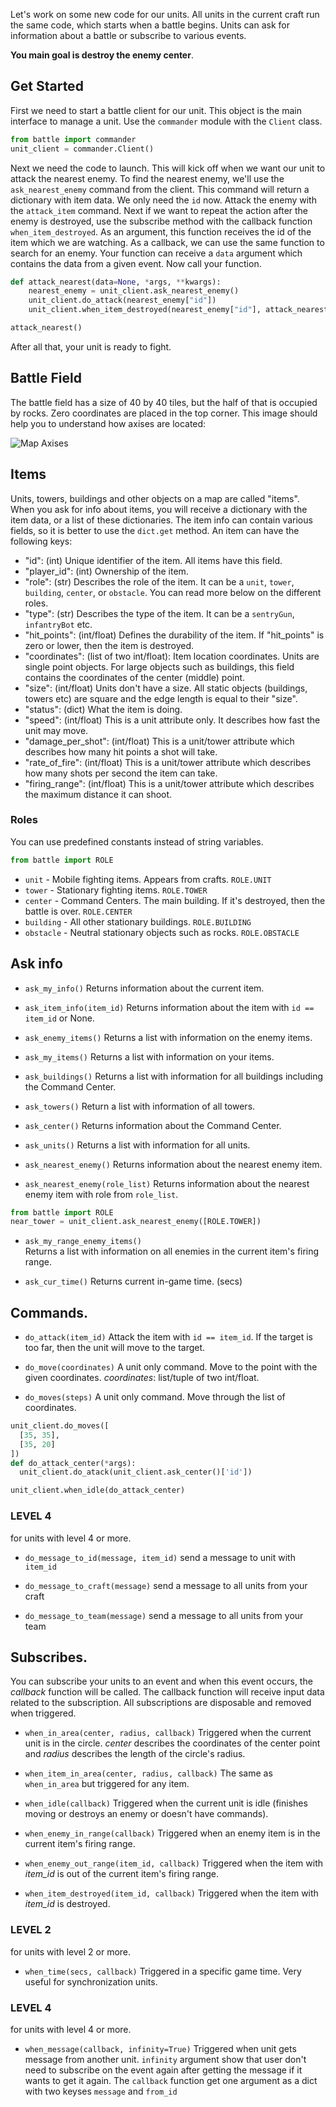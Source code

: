 Let's work on some new code for our units. All units in the current craft run the same code, which starts when a battle begins. Units can ask for information about a battle or subscribe to various events.

**You main goal is destroy the enemy center**.

## Get Started

First we need to start a battle client for our unit.
This object is the main interface to manage a unit.
Use the `commander` module with the `Client` class.

```python
from battle import commander
unit_client = commander.Client()
```

Next we need the code to launch. This will kick off when we want our unit to attack the nearest enemy.
To find the nearest enemy, we'll use the `ask_nearest_enemy` command from the client.
This command will return a dictionary with item data. We only need the `id` now.
Attack the enemy with the `attack_item` command.
Next if we want to repeat the action after the enemy is destroyed, use the subscribe method with the
callback function `when_item_destroyed`. As an argument, this function receives the
id of the item which we are watching. As a callback, we can use the same function to
search for an enemy. Your function can receive a `data` argument which contains the data from a given event.
Now call your function.


```python
def attack_nearest(data=None, *args, **kwargs):
    nearest_enemy = unit_client.ask_nearest_enemy()
    unit_client.do_attack(nearest_enemy["id"])
    unit_client.when_item_destroyed(nearest_enemy["id"], attack_nearest)

attack_nearest()
```

After all that, your unit is ready to fight.

## Battle Field

The battle field has a size of 40 by 40 tiles, but the half of that is occupied by rocks. Zero coordinates are placed in the top corner. This image should help you to understand how axises are located:
 
![Map Axises](map.png)
 
## Items

Units, towers, buildings and other objects on a map are called "items". When you ask for info about items, you will receive a dictionary with the item data, or a list of these dictionaries. The item info can contain various fields, so it is better to use the `dict.get` method. An item can have the following keys:

- "id": (int) Unique identifier of the item. All items have this field.
- "player_id": (int) Ownership of the item.
- "role": (str) Describes the role of the item. It can be a `unit`, `tower`, `building`, `center`, or `obstacle`. You can read more below on the different roles.
- "type": (str) Describes the type of the item. It can be a `sentryGun`, `infantryBot` etc.
- "hit_points": (int/float) Defines the durability of the item. If "hit_points" is zero or lower, then
  the item is destroyed.
- "coordinates": (list of two int/float): Item location coordinates. Units are single point objects.
  For large objects such as buildings, this field contains the coordinates of the center (middle) point.
- "size": (int/float) Units don't have a size. All static objects (buildings, towers etc) are square and the edge length is equal to their "size".
- "status": (dict) What the item is doing.
- "speed": (int/float) This is a unit attribute only. It describes how fast the unit may move.
- "damage_per_shot": (int/float) This is a unit/tower attribute which describes how many hit points a shot will take.
- "rate_of_fire": (int/float) This is a unit/tower attribute which describes how many shots per second the item can take.
- "firing_range": (int/float) This is a unit/tower attribute which describes the maximum distance it can shoot.


### Roles

You can use predefined constants instead of string variables.

```python
from battle import ROLE
```

- `unit` - Mobile fighting items. Appears from crafts. `ROLE.UNIT`
- `tower` - Stationary fighting items. `ROLE.TOWER`
- `center` - Command Centers. The main building. If it's destroyed, then the battle is over. `ROLE.CENTER`
- `building` - All other stationary buildings. `ROLE.BUILDING`
- `obstacle` - Neutral stationary objects such as rocks. `ROLE.OBSTACLE`

## Ask info

- `ask_my_info()` Returns information about the current item.

- `ask_item_info(item_id)` Returns information about the item with `id == item_id` or None.

- `ask_enemy_items()` Returns a list with information on the enemy items.

- `ask_my_items()` Returns a list with information on your items.

- `ask_buildings()` Returns a list with information for all buildings including the Command Center.

- `ask_towers()` Return a list with information of all towers.

- `ask_center()` Returns information about the Command Center.

- `ask_units()` Returns a list with information for all units.

- `ask_nearest_enemy()` Returns information about the nearest enemy item.

- `ask_nearest_enemy(role_list)` Returns information about the nearest enemy item with role from `role_list`.

```python
from battle import ROLE
near_tower = unit_client.ask_nearest_enemy([ROLE.TOWER])

```

- `ask_my_range_enemy_items()`  
    Returns a list with information on all enemies in the current item's firing range.

- `ask_cur_time()`
    Returns current in-game time. (secs)

## Commands.

- `do_attack(item_id)` Attack the item with `id == item_id`.
    If the target is too far, then the unit will move to the target.

- `do_move(coordinates)` A unit only command.
    Move to the point with the given coordinates. _coordinates_: list/tuple of two int/float.

- `do_moves(steps)` A unit only command.
    Move through the list of coordinates.

```python
unit_client.do_moves([
  [35, 35],
  [35, 20]
])
def do_attack_center(*args):
  unit_client.do_atack(unit_client.ask_center()['id'])

unit_client.when_idle(do_attack_center)

```

### LEVEL 4

for units with level 4 or more.

- `do_message_to_id(message, item_id)` send a message to unit with `item_id`

- `do_message_to_craft(message)` send a message to all units from your craft

- `do_message_to_team(message)` send a message to all units from your team


## Subscribes.

You can subscribe your units to an event and when this event occurs, the _callback_ function
will be called. The callback function will receive input data related to the subscription.
All subscriptions are disposable and removed when triggered.

- `when_in_area(center, radius, callback)` Triggered when the current unit is in the circle. _center_ describes the coordinates of the center point and _radius_ describes the length of the circle's radius.

- `when_item_in_area(center, radius, callback)` The same as `when_in_area` but
  triggered for any item.

- `when_idle(callback)` Triggered when the current unit is idle (finishes moving or
  destroys an enemy or doesn't have commands).

- `when_enemy_in_range(callback)` Triggered when an enemy item is in the current item's
  firing range.

- `when_enemy_out_range(item_id, callback)` Triggered when the item with _item_id_ is
  out of the current item's firing range.

- `when_item_destroyed(item_id, callback)` Triggered when the item with _item_id_ is destroyed.

### LEVEL 2

for units with level 2 or more.

- `when_time(secs, callback)` Triggered in a specific game time. Very useful for synchronization units.

### LEVEL 4

for units with level 4 or more.

- `when_message(callback, infinity=True)` Triggered when unit gets message from another unit. `infinity` argument show that user don't need to subscribe on the event again after getting the message if it wants to get it again. The `callback` function get one argument as a dict with two keyses `message` and `from_id` 
